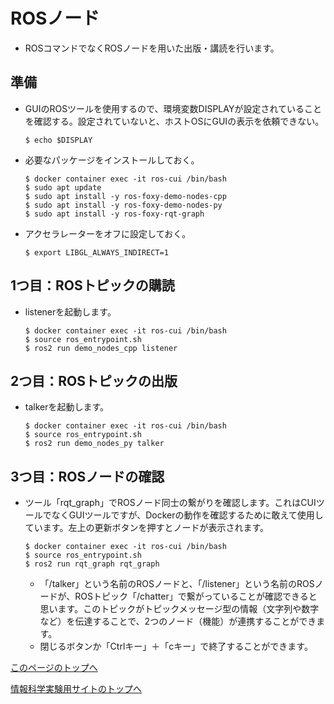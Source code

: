 # ROSノード
- ROSコマンドでなくROSノードを用いた出版・講読を行います。

## 準備
- GUIのROSツールを使用するので、環境変数DISPLAYが設定されていることを確認する。設定されていないと、ホストOSにGUIの表示を依頼できない。
    ```
    $ echo $DISPLAY
    ```
- 必要なパッケージをインストールしておく。
    ```
    $ docker container exec -it ros-cui /bin/bash
    $ sudo apt update
    $ sudo apt install -y ros-foxy-demo-nodes-cpp
    $ sudo apt install -y ros-foxy-demo-nodes-py
    $ sudo apt install -y ros-foxy-rqt-graph
    ```
- アクセラレーターをオフに設定しておく。
    ```
    $ export LIBGL_ALWAYS_INDIRECT=1
    ```

## 1つ目：ROSトピックの購読
- listenerを起動します。
    ```
    $ docker container exec -it ros-cui /bin/bash
    $ source ros_entrypoint.sh
    $ ros2 run demo_nodes_cpp listener
    ```

## 2つ目：ROSトピックの出版
- talkerを起動します。
    ```
    $ docker container exec -it ros-cui /bin/bash
    $ source ros_entrypoint.sh
    $ ros2 run demo_nodes_py talker
    ```

## 3つ目：ROSノードの確認  
- ツール「rqt_graph」でROSノード同士の繋がりを確認します。これはCUIツールでなくGUIツールですが、Dockerの動作を確認するために敢えて使用しています。左上の更新ボタンを押すとノードが表示されます。
    ```
    $ docker container exec -it ros-cui /bin/bash
    $ source ros_entrypoint.sh
    $ ros2 run rqt_graph rqt_graph
    ```
    - 「/talker」という名前のROSノードと、「/listener」という名前のROSノードが、ROSトピック「/chatter」で繋がっていることが確認できると思います。このトピックがトピックメッセージ型の情報（文字列や数字など）を伝達することで、2つのノード（機能）が連携することができます。
    - 閉じるボタンか「Ctrlキー」＋「cキー」で終了することができます。

[このページのトップへ](#)

[情報科学実験用サイトのトップへ](https://stl-apu.github.io/laboratory_experiments/)
